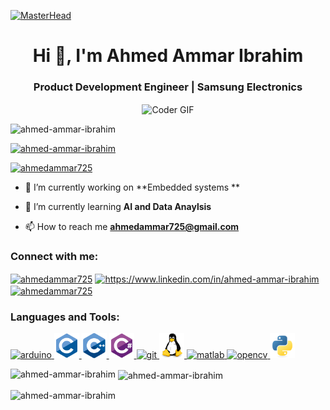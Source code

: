 [![MasterHead](https://developers.giphy.com/branch/master/static/api-512d36c09662682717108a38bbb5c57d.gif)](https://rishavchanda.io)
<h1 align="center">Hi 👋, I'm Ahmed Ammar Ibrahim</h1>
<h3 align="center"> Product Development Engineer | Samsung Electronics </h3>
<p align="center"> <img align="center" alt="Coder GIF" height=250 width=350 src="https://camo.githubusercontent.com/c1dcb74cc1c1835b1d716f5051499a2814c683c806b15f04b0eba492863703e9/68747470733a2f2f63646e2e6472696262626c652e636f6d2f75736572732f3733303730332f73637265656e73686f74732f363538313234332f6176656e746f2e676966" /> </p>

<p align="left"> <img src="https://komarev.com/ghpvc/?username=ahmed-ammar-ibrahim&label=Profile%20views&color=0e75b6&style=flat" alt="ahmed-ammar-ibrahim" /> </p>

<p align="left"> <a href="https://github.com/ryo-ma/github-profile-trophy"><img src="https://github-profile-trophy.vercel.app/?username=ahmed-ammar-ibrahim" alt="ahmed-ammar-ibrahim" /></a> </p>

<p align="left"> <a href="https://twitter.com/ahmedammar725" target="blank"><img src="https://img.shields.io/twitter/follow/ahmedammar725?logo=twitter&style=for-the-badge" alt="ahmedammar725" /></a> </p>

- 🔭 I’m currently working on **Embedded systems **

- 🌱 I’m currently learning **AI and Data Anaylsis**

- 📫 How to reach me **ahmedammar725@gmail.com**

<h3 align="left">Connect with me:</h3>
<p align="left">
<a href="https://twitter.com/ahmedammar725" target="blank"><img align="center" src="https://raw.githubusercontent.com/rahuldkjain/github-profile-readme-generator/master/src/images/icons/Social/twitter.svg" alt="ahmedammar725" height="30" width="40" /></a>
<a href="https://linkedin.com/in/https://www.linkedin.com/in/ahmed-ammar-ibrahim" target="blank"><img align="center" src="https://raw.githubusercontent.com/rahuldkjain/github-profile-readme-generator/master/src/images/icons/Social/linked-in-alt.svg" alt="https://www.linkedin.com/in/ahmed-ammar-ibrahim" height="30" width="40" /></a>
<a href="https://instagram.com/ahmedammar725" target="blank"><img align="center" src="https://raw.githubusercontent.com/rahuldkjain/github-profile-readme-generator/master/src/images/icons/Social/instagram.svg" alt="ahmedammar725" height="30" width="40" /></a>
</p>

<h3 align="left">Languages and Tools:</h3>
<p align="left"> <a href="https://www.arduino.cc/" target="_blank" rel="noreferrer"> <img src="https://cdn.worldvectorlogo.com/logos/arduino-1.svg" alt="arduino" width="40" height="40"/> </a> <a href="https://www.cprogramming.com/" target="_blank" rel="noreferrer"> <img src="https://raw.githubusercontent.com/devicons/devicon/master/icons/c/c-original.svg" alt="c" width="40" height="40"/> </a> <a href="https://www.w3schools.com/cpp/" target="_blank" rel="noreferrer"> <img src="https://raw.githubusercontent.com/devicons/devicon/master/icons/cplusplus/cplusplus-original.svg" alt="cplusplus" width="40" height="40"/> </a> <a href="https://www.w3schools.com/cs/" target="_blank" rel="noreferrer"> <img src="https://raw.githubusercontent.com/devicons/devicon/master/icons/csharp/csharp-original.svg" alt="csharp" width="40" height="40"/> </a> <a href="https://git-scm.com/" target="_blank" rel="noreferrer"> <img src="https://www.vectorlogo.zone/logos/git-scm/git-scm-icon.svg" alt="git" width="40" height="40"/> </a> <a href="https://www.linux.org/" target="_blank" rel="noreferrer"> <img src="https://raw.githubusercontent.com/devicons/devicon/master/icons/linux/linux-original.svg" alt="linux" width="40" height="40"/> </a> <a href="https://www.mathworks.com/" target="_blank" rel="noreferrer"> <img src="https://upload.wikimedia.org/wikipedia/commons/2/21/Matlab_Logo.png" alt="matlab" width="40" height="40"/> </a> <a href="https://opencv.org/" target="_blank" rel="noreferrer"> <img src="https://www.vectorlogo.zone/logos/opencv/opencv-icon.svg" alt="opencv" width="40" height="40"/> </a> <a href="https://www.python.org" target="_blank" rel="noreferrer"> <img src="https://raw.githubusercontent.com/devicons/devicon/master/icons/python/python-original.svg" alt="python" width="40" height="40"/> </a> </p>

<p><img align="left" src="https://github-readme-stats.vercel.app/api/top-langs?username=ahmed-ammar-ibrahim&show_icons=true&locale=en&layout=compact" alt="ahmed-ammar-ibrahim" /></p>

<p>&nbsp;<img align="center" src="https://github-readme-stats.vercel.app/api?username=ahmed-ammar-ibrahim&show_icons=true&locale=en" alt="ahmed-ammar-ibrahim" /></p>

<p><img align="center" src="https://github-readme-streak-stats.herokuapp.com/?user=ahmed-ammar-ibrahim&" alt="ahmed-ammar-ibrahim" /></p>
